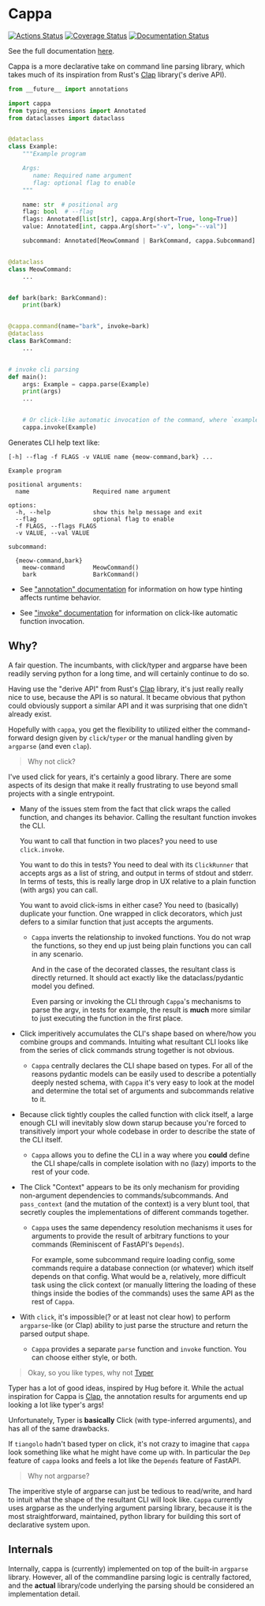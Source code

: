 # Cappa

[![Actions Status](https://github.com/DanCardin/cappa/actions/workflows/test.yml/badge.svg)](https://github.com/dancardin/cappa/actions)
[![Coverage Status](https://coveralls.io/repos/github/DanCardin/cappa/badge.svg?branch=main)](https://coveralls.io/github/DanCardin/cappa?branch=main)
[![Documentation Status](https://readthedocs.org/projects/cappa/badge/?version=latest)](https://cappa.readthedocs.io/en/latest/?badge=latest)

See the full documentation [here](https://cappa.readthedocs.io/en/latest/).

Cappa is a more declarative take on command line parsing library, which takes
much of its inspiration from Rust's
[Clap](https://docs.rs/clap/latest/clap/_derive/index.html) library('s derive
API).

```python
from __future__ import annotations

import cappa
from typing_extensions import Annotated
from dataclasses import dataclass


@dataclass
class Example:
    """Example program

    Args:
       name: Required name argument
       flag: optional flag to enable
    """

    name: str  # positional arg
    flag: bool  # --flag
    flags: Annotated[list[str], cappa.Arg(short=True, long=True)]
    value: Annotated[int, cappa.Arg(short="-v", long="--val")]

    subcommand: Annotated[MeowCommand | BarkCommand, cappa.Subcommand]


@dataclass
class MeowCommand:
    ...


def bark(bark: BarkCommand):
    print(bark)


@cappa.command(name="bark", invoke=bark)
@dataclass
class BarkCommand:
    ...


# invoke cli parsing
def main():
    args: Example = cappa.parse(Example)
    print(args)
    ...


    # Or click-like automatic invocation of the command, where `example bark` would call `bark`.
    cappa.invoke(Example)
```

Generates CLI help text like:

```
[-h] --flag -f FLAGS -v VALUE name {meow-command,bark} ...

Example program

positional arguments:
  name                  Required name argument

options:
  -h, --help            show this help message and exit
  --flag                optional flag to enable
  -f FLAGS, --flags FLAGS
  -v VALUE, --val VALUE

subcommand:

  {meow-command,bark}
    meow-command        MeowCommand()
    bark                BarkCommand()
```

- See
  ["annotation" documentation](https://cappa.readthedocs.io/en/latest/annotation.html)
  for information on how type hinting affects runtime behavior.

- See
  ["invoke" documentation](https://cappa.readthedocs.io/en/latest/invoke.html)
  for information on click-like automatic function invocation.

## Why?

A fair question. The incumbants, with click/typer and argparse have been readily
serving python for a long time, and will certainly continue to do so.

Having use the "derive API" from Rust's
[Clap](https://docs.rs/clap/latest/clap/_derive/index.html) library, it's just
really really nice to use, because the API is so natural. It became obvious that
python could obviously support a similar API and it was surprising that one
didn't already exist.

Hopefully with `cappa`, you get the flexibility to utilized either the
command-forward design given by `click`/`typer` or the manual handling given by
`argparse` (and even `clap`).

> Why not click?

I've used click for years, it's certainly a good library. There are some aspects
of its design that make it really frustrating to use beyond small projects with
a single entrypoint.

- Many of the issues stem from the fact that click wraps the called function,
  and changes its behavior. Calling the resultant function invokes the CLI.

  You want to call that function in two places? you need to use `click.invoke`.

  You want to do this in tests? You need to deal with its `ClickRunner` that
  accepts args as a list of string, and output in terms of stdout and stderr. In
  terms of tests, this is really large drop in UX relative to a plain function
  (with args) you can call.

  You want to avoid click-isms in either case? You need to (basically) duplicate
  your function. One wrapped in click decorators, which just defers to a similar
  function that just accepts the arguments.

  - `Cappa` inverts the relationship to invoked functions. You do not wrap the
    functions, so they end up just being plain functions you can call in any
    scenario.

    And in the case of the decorated classes, the resultant class is directly
    returned. It should act exactly like the dataclass/pydantic model you
    defined.

    Even parsing or invoking the CLI through `Cappa`'s mechanisms to parse the
    argv, in tests for example, the result is **much** more similar to just
    executing the function in the first place.

- Click imperitively accumulates the CLI's shape based on where/how you combine
  groups and commands. Intuiting what resultant CLI looks like from the series
  of click commands strung together is not obvious.

  - `Cappa` centrally declares the CLI shape based on types. For all of the
    reasons pydantic models can be easily used to describe a potentially deeply
    nested schema, with `Cappa` it's very easy to look at the model and
    determine the total set of arguments and subcommands relative to it.

- Because click tightly couples the called function with click itself, a large
  enough CLI will inevitably slow down starup because you're forced to
  transitively import your whole codebase in order to describe the state of the
  CLI itself.

  - `Cappa` allows you to define the CLI in a way where you **could** define the
    CLI shape/calls in complete isolation with no (lazy) imports to the rest of
    your code.

- The Click "Context" appears to be its only mechanism for providing
  non-argument dependencies to commands/subcommands. And `pass_context` (and the
  mutation of the context) is a very blunt tool, that secretly couples the
  implementations of different commands together.

  - `Cappa` uses the same dependency resolution mechanisms it uses for arguments
    to provide the result of arbitrary functions to your commands (Reminiscent
    of FastAPI's `Depends`).

    For example, some subcommand require loading config, some commands require a
    database connection (or whatever) which itself depends on that config. What
    would be a, relatively, more difficult task using the click context (or
    manually littering the loading of these things inside the bodies of the
    commands) uses the same API as the rest of `Cappa`.

- With `click`, it's impossible(? or at least not clear how) to perform
  `argparse`-like (or Clap) ability to just parse the structure and return the
  parsed output shape.

  - `Cappa` provides a separate `parse` function and `invoke` function. You can
    choose either style, or both.

> Okay, so you like types, why not [Typer](https://typer.tiangolo.com/)

Typer has a lot of good ideas, inspired by Hug before it. While the actual
inspiration for Cappa is
[Clap](https://docs.rs/clap/latest/clap/_derive/index.html), the annotation
results for arguments end up looking a lot like typer's args!

Unfortunately, Typer is **basically** Click (with type-inferred arguments), and
has all of the same drawbacks.

If `tiangolo` hadn't based typer on click, it's not crazy to imagine that
`cappa` look something like what he might have come up with. In particular the
`Dep` feature of `cappa` looks and feels a lot like the `Depends` feature of
FastAPI.

> Why not argparse?

The imperitive style of argparse can just be tedious to read/write, and hard to
intuit what the shape of the resultant CLI will look like. `Cappa` currently
uses argparse as the underlying argument parsing library, because it is the most
straightforward, maintained, python library for building this sort of
declarative system upon.

## Internals

Internally, cappa is (currently) implemented on top of the built-in `argparse`
library. However, all of the commandline parsing logic is centrally factored,
and the **actual** library/code underlying the parsing should be considered an
implementation detail.

